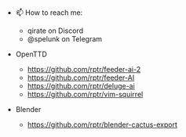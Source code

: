 - 📫 How to reach me:
  * qirate on Discord
  * @spelunk on Telegram

- OpenTTD
  * https://github.com/rptr/feeder-ai-2
  * https://github.com/rptr/feeder-AI
  * https://github.com/rptr/deluge-ai
  * https://github.com/rptr/vim-squirrel

- Blender
  * https://github.com/rptr/blender-cactus-export
